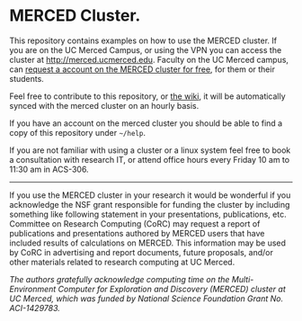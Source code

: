 # MERCED Cluster. 

This repository contains examples on how to use the MERCED cluster. If you are
on the UC Merced Campus, or using the VPN you can access the cluster at
http://merced.ucmerced.edu. Faculty on the UC Merced campus, can [request a
account on the MERCED cluster for
free](https://it.ucmerced.edu/content/merced-cluster-new-user-account), for them
or their students.

Feel free to contribute to this repository, or [the wiki](https://github.com/ucmerced/merced-cluster/wiki), it will be automatically synced with the merced cluster on an hourly basis. 

If you have an account on the merced cluster you should be able to find a copy
of this repository under `~/help`.

If you are not familiar with using a cluster or a linux system feel free to book a consultation with research IT, or attend office hours every Friday 10 am to 11:30 am in ACS-306.

---

If you use the MERCED cluster in your research it would be wonderful if you acknowledge the NSF grant responsible for funding the cluster by including something like following statement in your presentations, publications, etc. Committee on Research Computing (CoRC) may request a report of publications and presentations authored by MERCED users that have included results of calculations on MERCED. This information may be used by CoRC in advertising and report documents, future proposals, and/or other materials related to research computing at UC Merced.

_The authors gratefully acknowledge computing time on the Multi-Environment Computer for Exploration and Discovery (MERCED) cluster at UC Merced, which was funded by National Science Foundation Grant No. ACI-1429783._
